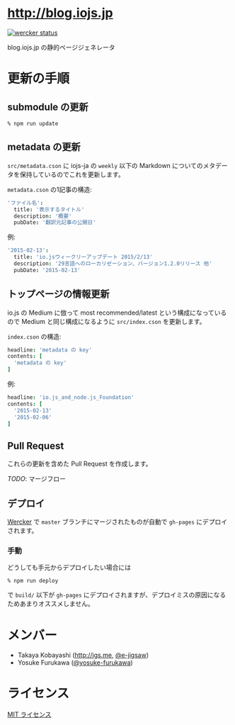 http://blog.iojs.jp
===================

[![wercker status](https://app.wercker.com/status/6d23b59262d4d133acc9429204d511f8/s/master "wercker status")](https://app.wercker.com/project/bykey/6d23b59262d4d133acc9429204d511f8)

blog.iojs.jp の静的ページジェネレータ

# 更新の手順

## submodule の更新

```
% npm run update
```

## metadata の更新

`src/metadata.cson` に iojs-ja の `weekly` 以下の Markdown についてのメタデータを保持しているのでこれを更新します。

`metadata.cson` の1記事の構造:

```cson
'ファイル名':
  title: '表示するタイトル'
  description: '概要'
  pubDate: '翻訳元記事の公開日'
```

例:

```cson
'2015-02-13':
  title: 'io.jsウィークリーアップデート 2015/2/13'
  description: '29言語へのローカリゼーション、バージョン1.2.0リリース 他'
  pubDate: '2015-02-13'
```

## トップページの情報更新

io.js の Medium に倣って most recommended/latest という構成になっているので Medium と同じ構成になるように `src/index.cson` を更新します。

`index.cson` の構造:

```cson
headline: 'metadata の key'
contents: [
  'metadata の key'
]
```

例:

```cson
headline: 'io.js_and_node.js_Foundation'
contents: [
  '2015-02-13'
  '2015-02-06'
]
```

## Pull Request

これらの更新を含めた Pull Request を作成します。

*TODO*: マージフロー

## デプロイ

[Wercker](https://app.wercker.com/project/bykey/6d23b59262d4d133acc9429204d511f8) で `master` ブランチにマージされたものが自動で `gh-pages` にデプロイされます。

### 手動

どうしても手元からデプロイしたい場合には

```
% npm run deploy
```

で `build/` 以下が `gh-pages` にデプロイされますが、デプロイミスの原因になるためあまりオススメしません。

# メンバー

* Takaya Kobayashi (http://jgs.me, [@e-jigsaw](http://github.com/e-jigsaw))
* Yosuke Furukawa ([@yosuke-furukawa](https://github.com/yosuke-furukawa))

# ライセンス

[MIT ライセンス](https://tldrlegal.com/license/mit-license)
